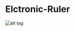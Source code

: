 # Elctronic-Ruler
![alt tag](https://parsefiles.back4app.com/ctLYyJg9gLZcKWaHZ3eS4SsTH65UG63biLlIfpjc/f0988b84829de2acd3a445e760015ecd_m-letter-logo-template-vector.jpg)

